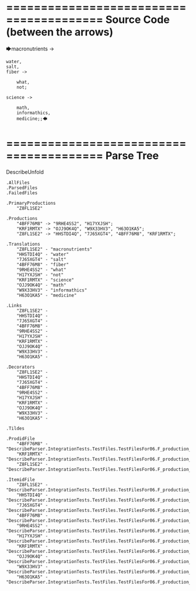 ========================================
Source Code (between the arrows)
========================================

🡆macronutrients ->

	water,
    salt,
    fiber ->

        what,
        not;
	
	science ->
		
		math,
		informathics,
		medicine;;🡄

========================================
Parse Tree
========================================
DescribeUnfold

    .AllFiles
    .ParsedFiles
    .FailedFiles

    .PrimaryProductions
        "Z8FL1SE2" 

    .Productions
        "4BFF76M8" -> "9RHE4SS2", "H17YXJSH";
        "KRF1RMTX" -> "OJJ9OK4Q", "W9X33HV3", "H63O1KA5";
        "Z8FL1SE2" -> "HHSTDI4Q", "7J65XGT4", "4BFF76M8", "KRF1RMTX";

    .Translations
        "Z8FL1SE2" - "macronutrients"
        "HHSTDI4Q" - "water"
        "7J65XGT4" - "salt"
        "4BFF76M8" - "fiber"
        "9RHE4SS2" - "what"
        "H17YXJSH" - "not"
        "KRF1RMTX" - "science"
        "OJJ9OK4Q" - "math"
        "W9X33HV3" - "informathics"
        "H63O1KA5" - "medicine"

    .Links
        "Z8FL1SE2" - 
        "HHSTDI4Q" - 
        "7J65XGT4" - 
        "4BFF76M8" - 
        "9RHE4SS2" - 
        "H17YXJSH" - 
        "KRF1RMTX" - 
        "OJJ9OK4Q" - 
        "W9X33HV3" - 
        "H63O1KA5" - 

    .Decorators
        "Z8FL1SE2" - 
        "HHSTDI4Q" - 
        "7J65XGT4" - 
        "4BFF76M8" - 
        "9RHE4SS2" - 
        "H17YXJSH" - 
        "KRF1RMTX" - 
        "OJJ9OK4Q" - 
        "W9X33HV3" - 
        "H63O1KA5" - 

    .Tildes

    .ProdidFile
        "4BFF76M8" - "DescribeParser.IntegrationTests.TestFiles.TestFilesFor06.F_production_in_production5.ds"
        "KRF1RMTX" - "DescribeParser.IntegrationTests.TestFiles.TestFilesFor06.F_production_in_production5.ds"
        "Z8FL1SE2" - "DescribeParser.IntegrationTests.TestFiles.TestFilesFor06.F_production_in_production5.ds"

    .ItemidFile
        "Z8FL1SE2" - "DescribeParser.IntegrationTests.TestFiles.TestFilesFor06.F_production_in_production5.ds"
        "HHSTDI4Q" - "DescribeParser.IntegrationTests.TestFiles.TestFilesFor06.F_production_in_production5.ds"
        "7J65XGT4" - "DescribeParser.IntegrationTests.TestFiles.TestFilesFor06.F_production_in_production5.ds"
        "4BFF76M8" - "DescribeParser.IntegrationTests.TestFiles.TestFilesFor06.F_production_in_production5.ds"
        "9RHE4SS2" - "DescribeParser.IntegrationTests.TestFiles.TestFilesFor06.F_production_in_production5.ds"
        "H17YXJSH" - "DescribeParser.IntegrationTests.TestFiles.TestFilesFor06.F_production_in_production5.ds"
        "KRF1RMTX" - "DescribeParser.IntegrationTests.TestFiles.TestFilesFor06.F_production_in_production5.ds"
        "OJJ9OK4Q" - "DescribeParser.IntegrationTests.TestFiles.TestFilesFor06.F_production_in_production5.ds"
        "W9X33HV3" - "DescribeParser.IntegrationTests.TestFiles.TestFilesFor06.F_production_in_production5.ds"
        "H63O1KA5" - "DescribeParser.IntegrationTests.TestFiles.TestFilesFor06.F_production_in_production5.ds"

